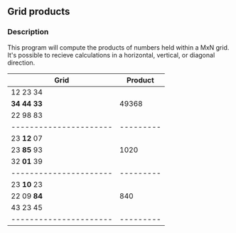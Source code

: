 ## Grid products

### Description

This program will compute the products of numbers held within a MxN grid. It's
possible to recieve calculations in a horizontal, vertical, or diagonal
direction.

|     Grid             | Product |
|----------------------|---------|
|  12 23 34            |         |
|  **34** **44** **33**|  49368  |
|  22 98 83            |         |
|----------------------|---------|
|  23 **12** 07        |         |
|  23 **85** 93        |  1020   |
|  32 **01** 39        |         |
|----------------------|---------|
|  23 **10** 23        |         |
|  22 09 **84**        |  840    |
|  43 23 45            |         |
|----------------------|---------|
